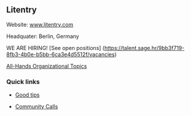 ## Litentry

Website: www.litentry.com

Headquater: Berlin, Germany

WE ARE HIRING! [See open positions] (https://talent.sage.hr/9bb3f719-8fb3-4b0e-b5bb-6ca3e4d5512f/vacancies)

[All-Hands Organizational Topics](https://github.com/litentry/project-gmbh-all-hands-board)


### Quick links

* [Good tips](https://github.com/litentry/project-gmbh-all-hands-board/issues?q=is%3Aissue+label%3ATips+)

* [Community Calls](https://github.com/litentry/project-gmbh-all-hands-board/issues?q=is%3Aissue+label%3A%22Community+Call%22+)
